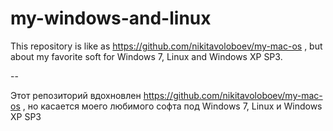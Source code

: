 # my-windows-and-linux

This repository is like as https://github.com/nikitavoloboev/my-mac-os , but about my favorite soft for Windows 7, Linux and Windows XP SP3.

--

Этот репозиторий вдохновлен https://github.com/nikitavoloboev/my-mac-os , но касается моего любимого софта под Windows 7, Linux и Windows XP SP3
